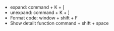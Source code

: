 - expand:                       command + K + [
- unexpand:                     command + K + ]
- Format code:                  window + shift + F
- Show detailt function         command + shift + space